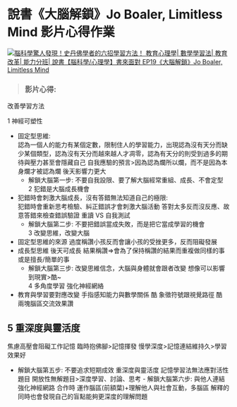 # 說書《大腦解鎖》Jo Boaler, Limitless Mind 影片心得作業

[![腦科學驚人發現！史丹佛學者的六招學習方法！ 教育心理學| 數學學習法| 教育改革| 能力分班| 說書【腦科學/心理學】書來面對 EP19《大腦解鎖》Jo Boaler, Limitless Mind](https://res.cloudinary.com/marcomontalbano/image/upload/v1668925139/video_to_markdown/images/youtube--DgbSc6Ys710-c05b58ac6eb4c4700831b2b3070cd403.jpg)](https://www.youtube.com/watch?v=DgbSc6Ys710 "腦科學驚人發現！史丹佛學者的六招學習方法！ 教育心理學| 數學學習法| 教育改革| 能力分班| 說書【腦科學/心理學】書來面對 EP19《大腦解鎖》Jo Boaler, Limitless Mind")

>### 影片心得: 
改善學習方法

1 神經可塑性
  - 固定型思維:   
  認為一個人的能力有某個定數，限制住人的學習能力，出現認為沒有天分而缺少某個類型，認為沒有天分而越來越人才凋零，認為有天分的則受到過多的期待與壓力甚至會隱藏自己
  自我應驗的預言>因為認為爛所以爛，而不是因為本身爛才被認為爛
  後天影響力更大
    - 解鎖大腦第一步:
    不要自我設限、要了解大腦經常重組、成長、不會定型   
2 犯錯是大腦成長機會
  - 犯錯時會刺激大腦成長，沒有答錯無法知道自己的極限:   
  犯錯時會重新思考檢驗、糾正錯誤才會刺激大腦活動
    答對太多反而沒反應、故意答錯來檢查錯誤驗證
  重讀 VS 自我測試
    - 解鎖大腦第二步:
    不要把錯誤當成失敗，而是把它當成學習的機會    
3 改變思維，改變大腦   
  - 固定型思維的來源
  過度稱讚小孩反而會讓小孩的受挫更多，反而阻礙發展
  - 成長型思維
  後天可成長
  結果稱讚=>會為了保持稱讚的結果而重複做同樣的事或是擅長/簡單的事   
    - 解鎖大腦第三步:
    改變思維信念，大腦與身體就會跟者改變
    想像可以影響到現實>酷~   
4 多角度學習 強化神經網絡
  - 教育與學習要對應改變
  手指感知能力與數學關係 酷 象徵符號跟視覺路徑 酷 兩塊腦區交流效果讚 

5 重深度與靈活度
  - 
  焦慮高壓會阻礙工作記憶
  臨時抱佛腳>記憶揮發
  慢學深度>記憶連結維持久>學習效果好
   - 解鎖大腦第五步:
    不要追求短期成效  重深度與靈活度
  記憶學習法無法應對活性題目
  開放性無解題目>深度學習、討論、思考
    - 解鎖大腦第六步:
    與他人連結強化神經網路
    合作時 運作腦區(前額葉)+理解他人與社會互動，多腦區
    解釋的同時也會發現自己的盲點能夠更深度的理解問題

